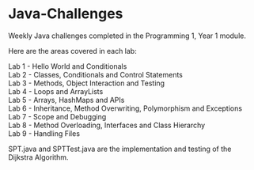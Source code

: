 # Java-Challenges

Weekly Java challenges completed in the Programming 1, Year 1 module. <br />

Here are the areas covered in each lab: <br />

Lab 1 - Hello World and Conditionals <br />
Lab 2 - Classes, Conditionals and Control Statements <br />
Lab 3 - Methods, Object Interaction and Testing <br />
Lab 4 - Loops and ArrayLists <br />
Lab 5 - Arrays, HashMaps and APIs <br />
Lab 6 - Inheritance, Method Overwriting, Polymorphism and Exceptions <br />
Lab 7 - Scope and Debugging <br />
Lab 8 - Method Overloading, Interfaces and Class Hierarchy <br />
Lab 9 - Handling Files <br />

SPT.java and SPTTest.java are the implementation and testing of the Dijkstra Algorithm.
